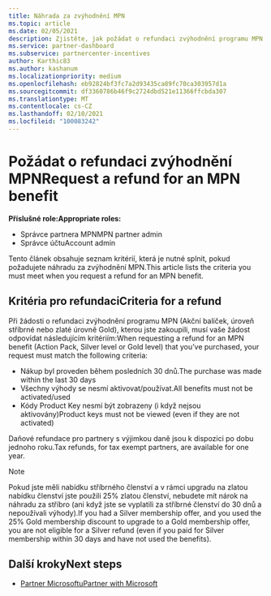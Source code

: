 ```yaml
---
title: Náhrada za zvýhodnění MPN
ms.topic: article
ms.date: 02/05/2021
description: Zjistěte, jak požádat o refundaci zvýhodnění programu MPN a kritéria, která jsou nezbytná pro nárok.
ms.service: partner-dashboard
ms.subservice: partnercenter-incentives
author: Karthic83
ms.author: kashanum
ms.localizationpriority: medium
ms.openlocfilehash: eb92824bf3fc7a2d93435ca89fc70ca303957d1a
ms.sourcegitcommit: df3360786b46f9c2724dbd521e11366ffcbda307
ms.translationtype: MT
ms.contentlocale: cs-CZ
ms.lasthandoff: 02/10/2021
ms.locfileid: "100083242"
---
```

# <a name="request-a-refund-for-an-mpn-benefit"></a><span data-ttu-id="a89f7-103">Požádat o refundaci zvýhodnění MPN</span><span class="sxs-lookup"><span data-stu-id="a89f7-103">Request a refund for an MPN benefit</span></span>

<span data-ttu-id="a89f7-104">**Příslušné role:**</span><span class="sxs-lookup"><span data-stu-id="a89f7-104">**Appropriate roles:**</span></span>

- <span data-ttu-id="a89f7-105">Správce partnera MPN</span><span class="sxs-lookup"><span data-stu-id="a89f7-105">MPN partner admin</span></span>
- <span data-ttu-id="a89f7-106">Správce účtu</span><span class="sxs-lookup"><span data-stu-id="a89f7-106">Account admin</span></span>

<span data-ttu-id="a89f7-107">Tento článek obsahuje seznam kritérií, která je nutné splnit, pokud požadujete náhradu za zvýhodnění MPN.</span><span class="sxs-lookup"><span data-stu-id="a89f7-107">This article lists the criteria you must meet when you request a refund for an MPN benefit.</span></span>

## <a name="criteria-for-a-refund"></a><span data-ttu-id="a89f7-108">Kritéria pro refundaci</span><span class="sxs-lookup"><span data-stu-id="a89f7-108">Criteria for a refund</span></span>
<span data-ttu-id="a89f7-109">Při žádosti o refundaci zvýhodnění programu MPN (Akční balíček, úroveň stříbrné nebo zlaté úrovně Gold), kterou jste zakoupili, musí vaše žádost odpovídat následujícím kritériím:</span><span class="sxs-lookup"><span data-stu-id="a89f7-109">When requesting a refund for an MPN benefit (Action Pack, Silver level or Gold level) that you’ve purchased, your request must match the following criteria:</span></span>

- <span data-ttu-id="a89f7-110">Nákup byl proveden během posledních 30 dnů.</span><span class="sxs-lookup"><span data-stu-id="a89f7-110">The purchase was made within the last 30 days</span></span>
- <span data-ttu-id="a89f7-111">Všechny výhody se nesmí aktivovat/používat.</span><span class="sxs-lookup"><span data-stu-id="a89f7-111">All benefits must not be activated/used</span></span>
- <span data-ttu-id="a89f7-112">Kódy Product Key nesmí být zobrazeny (i když nejsou aktivovány)</span><span class="sxs-lookup"><span data-stu-id="a89f7-112">Product keys must not be viewed (even if they are not activated)</span></span>

<span data-ttu-id="a89f7-113">Daňové refundace pro partnery s výjimkou daně jsou k dispozici po dobu jednoho roku.</span><span class="sxs-lookup"><span data-stu-id="a89f7-113">Tax refunds, for tax exempt partners, are available for one year.</span></span>

>[!NOTE]
><span data-ttu-id="a89f7-114">Pokud jste měli nabídku stříbrného členství a v rámci upgradu na zlatou nabídku členství jste použili 25% zlatou členství, nebudete mít nárok na náhradu za stříbro (ani když jste se vyplatili za stříbrné členství do 30 dnů a nepoužívali výhody).</span><span class="sxs-lookup"><span data-stu-id="a89f7-114">If you had a Silver membership offer, and you used the 25% Gold membership discount to upgrade to a Gold membership offer, you are not eligible for a Silver refund (even if you paid for Silver membership within 30 days and have not used the benefits).</span></span>

## <a name="next-steps"></a><span data-ttu-id="a89f7-115">Další kroky</span><span class="sxs-lookup"><span data-stu-id="a89f7-115">Next steps</span></span>

- [<span data-ttu-id="a89f7-116">Partner Microsoftu</span><span class="sxs-lookup"><span data-stu-id="a89f7-116">Partner with Microsoft</span></span>](mpn-overview.md)
